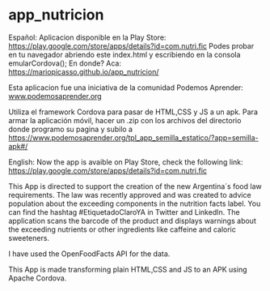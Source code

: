 # app_nutricion
Español:
Aplicacion disponible en la Play Store: https://play.google.com/store/apps/details?id=com.nutri.fic
Podes probar en tu navegador abriendo este index.html y escribiendo en la consola emularCordova();
En donde? Aca: https://mariopicasso.github.io/app_nutricion/

Esta aplicacion fue una iniciativa de la comunidad Podemos Aprender: www.podemosaprender.org

Utiliza el framework Cordova para pasar de HTML,CSS y JS a un apk.
Para armar la aplicación móvil, hacer un .zip con los archivos del directorio donde programo su pagina y subilo a https://www.podemosaprender.org/tpl_app_semilla_estatico/?app=semilla-apk#/

English:
Now the app is avaible on Play Store, check the following link:
https://play.google.com/store/apps/details?id=com.nutri.fic

This App is directed to support the creation of the new Argentina´s food law requirements.
The law was recently approved and was created to advice population about the exceeding components in the nutrition facts label.
You can find the hashtag #EtiquetadoClaroYA in Twitter and LinkedIn.
The application scans the barcode of the product and displays warnings about the exceeding nutrients or other ingredients like caffeine and caloric sweeteners.

I have used the OpenFoodFacts API for the data.

This App is made transforming plain HTML,CSS and JS to an APK using Apache Cordova.



